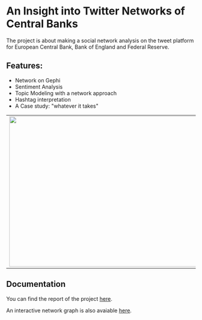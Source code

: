 # An Insight into Twitter Networks of Central Banks
The project is about making a social network analysis on the tweet platform for European Central Bank, Bank of England and Federal Reserve. 

## Features:

- Network on Gephi
- Sentiment Analysis
- Topic Modeling with a network approach
- Hashtag interpretation
- A Case study: "whatever it takes"


<div align="center">
 <table>
   <tr>
<td><img src="http://jevemanagerpsw.altervista.org/ntw_graph.png" width="600" height="400" /><br>
</td> 
   </tr>
  </table>
</div>



## Documentation

You can find the report of the project [here](https://github.com/andreramolivaz/ecb_boe_fed-social_network_analysis/blob/main/report/article_3.pdf).

An interactive network graph is also avaiable [here](https://andreramolivaz.github.io/CT0540-graph/).
